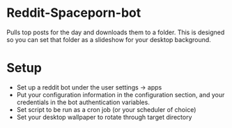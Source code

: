 # Reddit-Spaceporn-bot
Pulls top posts for the day and downloads them to a folder. This is designed so you can set that folder as a slideshow for your desktop background.

# Setup
- Set up a reddit bot under the user settings -> apps
- Put your configuration information in the configuration section, and your credentials in the bot authentication variables.
- Set script to be run as a cron job (or your scheduler of choice)
- Set your desktop wallpaper to rotate through target directory


